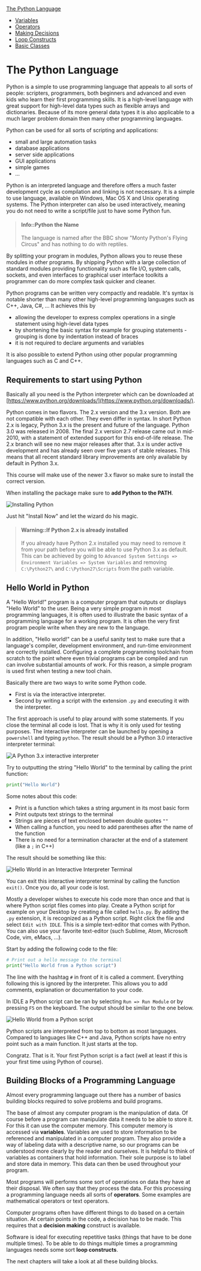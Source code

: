 [The Python Language](../python_language/readme.md)
* [Variables](../python_language/variables.md)
* [Operators](../python_language/operators.md)
* [Making Decisions](../python_language/making_decisions.md)
* [Loop Constructs](../python_language/loop_constructs.md)
* [Basic Classes](../python_language/basic_classes.md)

# The Python Language

Python is a simple to use programming language that appeals to all sorts of people: scripters, programmers, both beginners and advanced and even kids who learn their first programming skills. It is a high-level language with great support for high-level data types such as flexible arrays and dictionaries. Because of its more general data types it is also applicable to a much larger problem domain then many other programming languages.

Python can be used for all sorts of scripting and applications:
* small and large automation tasks
* database applications
* server side applications
* GUI applications
* simple games
* ...

Python is an interpreted language and therefore offers a much faster development cycle as compilation and linking is not necessary. It is a simple to use language, available on Windows, Mac OS X and Unix operating systems. The Python interpreter can also be used interactively, meaning you do not need to write a script/file just to have some Python fun.

> #### Info::Python the Name
>
> The language is named after the BBC show "Monty Python's Flying Circus" and has nothing to do with reptiles.

By splitting your program in modules, Python allows you to reuse these modules in other programs. By shipping Python with a large collection of standard modules providing functionality such as file I/O, system calls, sockets, and even interfaces to graphical user interface toolkits a programmer can do more complex task quicker and cleaner.

Python programs can be written very compactly and readable. It's syntax is notable shorter than many other high-level programming languages such as C++, Java, C#, ... It achieves this by
* allowing the developer to express complex operations in a single statement using high-level data types
* by shortening the basic syntax for example for grouping statements - grouping is done by indentation instead of braces
* it is not required to declare arguments and variables

It is also possible to extend Python using other popular programming languages such as C and C++.

## Requirements to start using Python

Basically all you need is the Python interpreter which can be downloaded at [https://www.python.org/downloads/](https://www.python.org/downloads/).

Python comes in two flavors. The 2.x version and the 3.x version. Both are not compatible with each other. They even differ in syntax. In short Python 2.x is legacy, Python 3.x is the present and future of the language. Python 3.0 was released in 2008. The final 2.x version 2.7 release came out in mid-2010, with a statement of extended support for this end-of-life release. The 2.x branch will see no new major releases after that. 3.x is under active development and has already seen over five years of stable releases. This means that all recent standard library improvements are only available by default in Python 3.x.

This course will make use of the newer 3.x flavor so make sure to install the correct version.

When installing the package make sure to **add Python to the PATH**.

![Installing Python](img/installing_python.png)

Just hit "Install Now" and let the wizard do his magic.

> #### Warning::If Python 2.x is already installed
>
> If you already have Python 2.x installed you may need to remove it from your path before you will be able to use Python 3.x as default. This can be achieved by going to `Advanced System Settings => Environment Variables => System Variables` and removing `C:\Python27\` and `C:\Python27\Scripts` from the path variable.

## Hello World in Python

A "Hello World!" program is a computer program that outputs or displays "Hello World" to the user. Being a very simple program in most programming languages, it is often used to illustrate the basic syntax of a programming language for a working program. It is often the very first program people write when they are new to the language.

In addition, "Hello world!" can be a useful sanity test to make sure that a language's compiler, development environment, and run-time environment are correctly installed. Configuring a complete programming toolchain from scratch to the point where even trivial programs can be compiled and run can involve substantial amounts of work. For this reason, a simple program is used first when testing a new tool chain.

Basically there are two ways to write some Python code.
* First is via the interactive interpreter.
* Second by writing a script with the extension `.py` and executing it with the interpreter.

The first approach is useful to play around with some statements. If you close the terminal all code is lost. That is why it is only used for testing purposes. The interactive interpreter can be launched by opening a `powershell` and typing `python`. The result should be a Python 3.0 interactive interpreter terminal:

![A Python 3.x interactive interpreter](img/python_3_interactive_interpreter.png)

Try to outputting the string "Hello World" to the terminal by calling the print function:

```python
print("Hello World")
```

Some notes about this code:
* Print is a function which takes a string argument in its most basic form
* Print outputs text strings to the terminal
* Strings are pieces of text enclosed between double quotes `""`
* When calling a function, you need to add parentheses after the name of the function
* There is no need for a termination character at the end of a statement (like a `;` in C++)

The result should be something like this:

![Hello World in an Interactive Interpreter Terminal](img/hello_world_interactive_interpreter.png)

You can exit this interactive interpreter terminal by calling the function `exit()`. Once you do, all your code is lost.

Mostly a developer wishes to execute his code more than once and that is where Python script files comes into play. Create a Python script for example on your Desktop by creating a file called `hello.py`. By adding the `.py` extension, it is recognized as a Python script. Right click the file and select `Edit with IDLE`. This is a simple text-editor that comes with Python. You can also use your favorite text-editor (such Sublime, Atom, Microsoft Code, vim, eMacs, ...).

Start by adding the following code to the file:

```python
# Print out a hello message to the terminal
print("Hello World from a Python script")
```

The line with the hashtag `#` in front of it is called a comment. Everything following this is ignored by the interpreter. This allows you to add comments, explanation or documentation to your code.

In IDLE a Python script can be ran by selecting `Run => Run Module` or by pressing `F5` on the keyboard. The output should be similar to the one below.

![Hello World from a Python script](img/hello_world_from_a_script.png)

Python scripts are interpreted from top to bottom as most languages. Compared to languages like C++ and Java, Python scripts have no entry point such as a main function. It just starts at the top.

Congratz. That is it. Your first Python script is a fact (well at least if this is your first time using Python of course).

## Building Blocks of a Programming Language

Almost every programming language out there has a number of basics building blocks required to solve problems and build programs.

The base of almost any computer program is the manipulation of data. Of course before a program can manipulate data it needs to be able to store it. For this it can use the computer memory. This computer memory is accessed via **variables**. Variables are used to store information to be referenced and manipulated in a computer program. They also provide a way of labeling data with a descriptive name, so our programs can be understood more clearly by the reader and ourselves. It is helpful to think of variables as containers that hold information. Their sole purpose is to label and store data in memory. This data can then be used throughout your program.

Most programs will performs some sort of operations on data they have at their disposal. We often say that they process the data. For this processing a programming language needs all sorts of **operators**. Some examples are mathematical operators or text operators.

Computer programs often have different things to do based on a certain situation. At certain points in the code, a decision has to be made. This requires that a **decision making** construct is available.

Software is ideal for executing repetitive tasks (things that have to be done multiple times). To be able to do things multiple times a programming languages needs some sort **loop constructs**.

The next chapters will take a look at all these building blocks.
